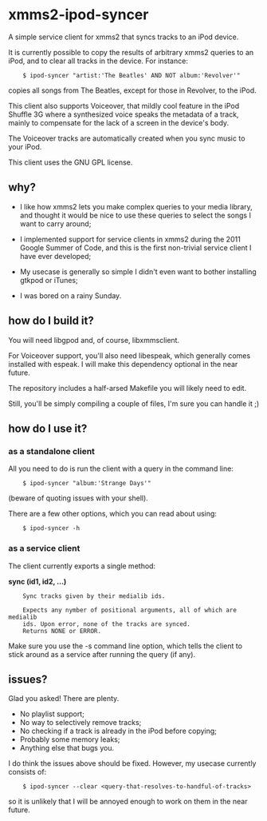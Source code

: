 # xmms2-ipod-syncer

A simple service client for xmms2 that syncs tracks to an iPod device.

It is currently possible to copy the results of arbitrary xmms2 queries to an
iPod, and to clear all tracks in the device. For instance:

        $ ipod-syncer "artist:'The Beatles' AND NOT album:'Revolver'"

copies all songs from The Beatles, except for those in Revolver, to the iPod.

This client also supports Voiceover, that mildly cool feature in the iPod
Shuffle 3G where a synthesized voice speaks the metadata of a track, mainly to
compensate for the lack of a screen in the device's body.

The Voiceover tracks are automatically created when you sync music to your iPod.

This client uses the GNU GPL license.

## why?

- I like how xmms2 lets you make complex queries to your media library, and
  thought it would be nice to use these queries to select the songs I want to
  carry around;

- I implemented support for service clients in xmms2 during the 2011 Google
  Summer of Code, and this is the first non-trivial service client I have ever
  developed;

- My usecase is generally so simple I didn't even want to bother installing
  gtkpod or iTunes;

- I was bored on a rainy Sunday.

## how do I build it?

You will need libgpod and, of course, libxmmsclient.

For Voiceover support, you'll also need libespeak, which generally comes
installed with espeak. I will make this dependency optional in the near future.

The repository includes a half-arsed Makefile you will likely need to edit.

Still, you'll be simply compiling a couple of files, I'm sure you can handle
it ;)

## how do I use it?

### as a standalone client

All you need to do is run the client with a query in the command line:

        $ ipod-syncer "album:'Strange Days'"

(beware of quoting issues with your shell).

There are a few other options, which you can read about using:

        $ ipod-syncer -h

### as a service client

The client currently exports a single method:

**sync (id1, id2, ...)**

        Sync tracks given by their medialib ids.

        Expects any nymber of positional arguments, all of which are medialib
        ids. Upon error, none of the tracks are synced.
        Returns NONE or ERROR.

Make sure you use the -s command line option, which tells the client to stick
around as a service after running the query (if any).

## issues?

Glad you asked! There are plenty.

- No playlist support;
- No way to selectively remove tracks;
- No checking if a track is already in the iPod before copying;
- Probably some memory leaks;
- Anything else that bugs you.

I do think the issues above should be fixed. However, my usecase currently
consists of:

        $ ipod-syncer --clear <query-that-resolves-to-handful-of-tracks>

so it is unlikely that I will be annoyed enough to work on them in the near
future.
